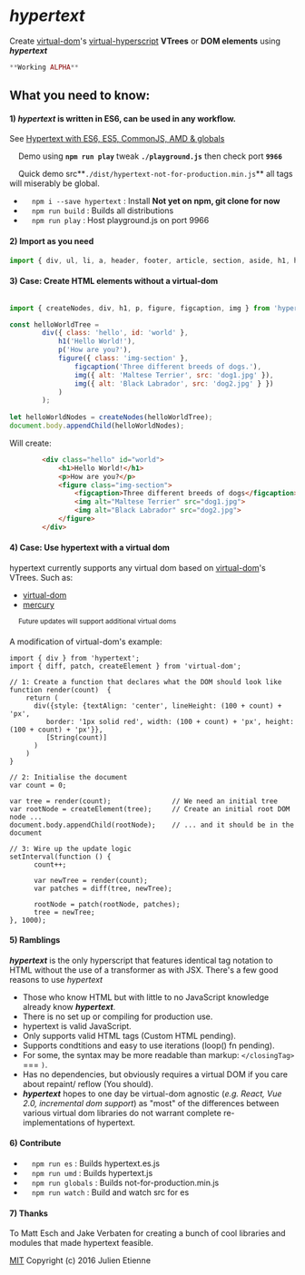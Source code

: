 # _hypertext_

Create [virtual-dom](https://github.com/Matt-Esch/virtual-dom)'s [virtual-hyperscript](https://github.com/Raynos/virtual-hyperscript) **VTrees** or **DOM elements** using **_hypertext_**


```php
**Working ALPHA**
```


## What you need to know:
#### **1**) _hypertext_ is written in ES6, can be used in any workflow.
See [Hypertext with ES6, ES5, CommonJS, AMD & globals](https://github.com/julienetie/hypertext/wiki/Hypertext-with-ES6,-ES5,-CommonJS,-AMD-&-globals)

&nbsp;&nbsp;&nbsp;&nbsp;Demo using **```npm run play```** tweak **```./playground.js```** then check port **`9966`**

&nbsp;&nbsp;&nbsp;&nbsp;Quick demo src**```./dist/hypertext-not-for-production.min.js```** all tags will miserably be global.

- &nbsp;&nbsp;&nbsp;&nbsp;```npm i --save hypertext``` : Install **Not yet on npm, git clone for now**
- &nbsp;&nbsp;&nbsp;&nbsp;```npm run build``` : Builds all distributions
- &nbsp;&nbsp;&nbsp;&nbsp;```npm run play``` : Host playground.js on port 9966

#### **2**) Import as you need
```javascript 
import { div, ul, li, a, header, footer, article, section, aside, h1, h3} from 'hypertext';
```
#### **3**) Case: Create HTML elements without a virtual-dom
```javascript 

import { createNodes, div, h1, p, figure, figcaption, img } from 'hypertext';

const helloWorldTree =
		div({ class: 'hello', id: 'world' },
			h1('Hello World!'),
			p('How are you?'),
			figure({ class: 'img-section' },
				figcaption('Three different breeds of dogs.'),
				img({ alt: 'Maltese Terrier', src: 'dog1.jpg' }),
				img({ alt: 'Black Labrador', src: 'dog2.jpg' } })
			)
		);
	
let helloWorldNodes = createNodes(helloWorldTree);
document.body.appendChild(helloWorldNodes);
```
Will create: 
```html 
        <div class="hello" id="world">
            <h1>Hello World!</h1>
            <p>How are you?</p>
            <figure class="img-section">
                <figcaption>Three different breeds of dogs</figcaption>
                <img alt="Maltese Terrier" src="dog1.jpg">
                <img alt="Black Labrador" src="dog2.jpg">
            </figure>
        </div>
```
#### **4**) Case: Use hypertext with a virtual dom

hypertext currently supports any virtual dom based on [virtual-dom](https://github.com/Matt-Esch/virtual-dom)'s VTrees.
Such as: 
- [virtual-dom](https://github.com/Matt-Esch/virtual-dom)
- [mercury](https://github.com/Raynos/mercury)

&nbsp;&nbsp;&nbsp;&nbsp;<sup>Future updates will support additional virtual doms</sup>

A modification of virtual-dom's example:
```
import { div } from 'hypertext';
import { diff, patch, createElement } from 'virtual-dom';

// 1: Create a function that declares what the DOM should look like
function render(count)  {
    return ( 
      div({style: {textAlign: 'center', lineHeight: (100 + count) + 'px',
         border: '1px solid red', width: (100 + count) + 'px', height: (100 + count) + 'px'}}, 
         [String(count)]
      )
    )
}

// 2: Initialise the document
var count = 0;

var tree = render(count);               // We need an initial tree
var rootNode = createElement(tree);     // Create an initial root DOM node ...
document.body.appendChild(rootNode);    // ... and it should be in the document

// 3: Wire up the update logic
setInterval(function () {
      count++;

      var newTree = render(count);
      var patches = diff(tree, newTree);
      
      rootNode = patch(rootNode, patches);
      tree = newTree;
}, 1000);
```
#### **5**) Ramblings

**_hypertext_** is the only hyperscript that features identical tag notation to HTML without the use of a transformer as with JSX.
There's a few good reasons to use _hypertext_
- Those who know HTML but with little to no JavaScript knowledge already know **_hypertext_**.
- There is no set up or compiling for production use.
- hypertext is valid JavaScript.
- Only supports valid HTML tags (Custom HTML pending).
- Supports condtitions and easy to use iterations (loop() fn pending).
- For some, the syntax may be more readable than markup: ```</closingTag>``` === ```)```.
- Has no dependencies, but obviously requires a virtual DOM if you care about repaint/ reflow (You should).
- **_hypertext_** hopes to one day be virtual-dom agnostic (_e.g. React, Vue 2.0, incremental dom support_) as "most" of 
the differences between various virtual dom libraries do not warrant complete re-implementations of hypertext.


#### **6**) Contribute

- &nbsp;&nbsp;&nbsp;&nbsp;```npm run es``` : Builds hypertext.es.js
- &nbsp;&nbsp;&nbsp;&nbsp;```npm run umd``` : Builds hypertext.js
- &nbsp;&nbsp;&nbsp;&nbsp;```npm run globals``` : Builds not-for-production.min.js
- &nbsp;&nbsp;&nbsp;&nbsp;```npm run watch``` : Build and watch src for es


#### **7**) Thanks

To Matt Esch and Jake Verbaten for creating a bunch of cool libraries and modules that made hypertext feasible.

[MIT](https://github.com/julienetie/hypertext/blob/master/LICENSE)
Copyright (c) 2016 Julien Etienne
